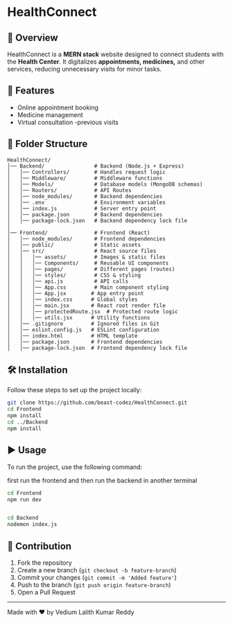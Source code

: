 # HealthConnect

## 📌 Overview
HealthConnect is a **MERN stack** website designed to connect students with the **Health Center**. It digitalizes **appointments, medicines,** and other services, reducing unnecessary visits for minor tasks.

## 🚀 Features
- Online appointment booking
- Medicine management
- Virtual consultation
-previous visits


## 📂 Folder Structure
```
HealthConnect/
│── Backend/                # Backend (Node.js + Express)
│   │── Controllers/        # Handles request logic
│   │── Middleware/         # Middleware functions
│   │── Models/             # Database models (MongoDB schemas)
│   │── Routers/            # API Routes
│   │── node_modules/       # Backend dependencies
│   │── .env                # Environment variables
│   │── index.js            # Server entry point
│   │── package.json        # Backend dependencies
│   │── package-lock.json   # Backend dependency lock file
│
│── Frontend/               # Frontend (React)
│   │── node_modules/       # Frontend dependencies
│   │── public/             # Static assets
│   │── src/                # React source files
│   │   │── assets/         # Images & static files
│   │   │── Components/     # Reusable UI components
│   │   │── pages/          # Different pages (routes)
│   │   │── styles/         # CSS & styling
│   │   │── api.js          # API calls
│   │   │── App.css         # Main component styling
│   │   │── App.jsx        # App entry point
│   │   │── index.css      # Global styles
│   │   │── main.jsx       # React root render file
│   │   │── protectedRoute.jsx  # Protected route logic
│   │   │── utils.jsx      # Utility functions
│   │── .gitignore         # Ignored files in Git
│   │── eslint.config.js   # ESLint configuration
│   │── index.html         # HTML template
│   │── package.json       # Frontend dependencies
│   │── package-lock.json  # Frontend dependency lock file

```

## 🛠️ Installation
Follow these steps to set up the project locally:

```sh
git clone https://github.com/beast-codez/HealthConnect.git
cd Frontend
npm install
cd ../Backend
npm install
```

## ▶️ Usage
To run the project, use the following command:

first run the frontend and then run the backend in another terminal
```sh
cd Frontend
npm run dev


cd Backend
nodemon index.js

```

## 🤝 Contribution
1. Fork the repository
2. Create a new branch (`git checkout -b feature-branch`)
3. Commit your changes (`git commit -m 'Added feature'`)
4. Push to the branch (`git push origin feature-branch`)
5. Open a Pull Request


---
Made with ❤️ by Vedium Lalith Kumar Reddy 
